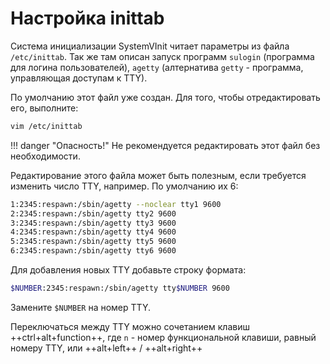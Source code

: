 # Настройка inittab

Система инициализации SystemVInit читает параметры из файла `/etc/inittab`. Так же там описан запуск программ `sulogin` (программа для логина пользователей), `agetty` (алтернатива `getty` - программа, управляющая доступам к TTY).

По умолчанию этот файл уже создан. Для того, чтобы отредактировать его, выполните:

```bash
vim /etc/inittab
```

!!! danger "Опасность!"
    Не рекомендуется редактировать этот файл без необходимости.

Редактирование этого файла может быть полезным, если требуется изменить число TTY, например. По умолчанию их 6:

```bash title="Фрагмент /etc/inittab"
1:2345:respawn:/sbin/agetty --noclear tty1 9600
2:2345:respawn:/sbin/agetty tty2 9600
3:2345:respawn:/sbin/agetty tty3 9600
4:2345:respawn:/sbin/agetty tty4 9600
5:2345:respawn:/sbin/agetty tty5 9600
6:2345:respawn:/sbin/agetty tty6 9600
```

Для добавления новых TTY добавьте строку формата:

```bash
$NUMBER:2345:respawn:/sbin/agetty tty$NUMBER 9600
```

Замените `$NUMBER` на номер TTY.

Переключаться между TTY можно сочетанием клавиш ++ctrl+alt+function++, где `n` - номер функциональной клавиши, равный номеру TTY, или ++alt+left++ / ++alt+right++